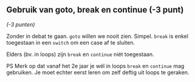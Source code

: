 

##	Gebruik van goto, break en continue (-3 punt)

*(-3 punten)*

Zonder in debat te gaan. ``goto`` willen we nooit zien. Simpel.
``break`` is enkel toegestaan in een ``switch`` om een case af te sluiten.

Elders (bv. in loops) zijn ``break`` en ``continue`` niét toegestaan.

PS Merk op dat vanaf het 2e jaar je wél in loops ``break`` en ``continue`` mag gebruiken. Je moet echter eerst leren om zelf deftig uit loops te geraken.